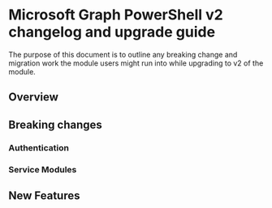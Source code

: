 ﻿# Microsoft Graph PowerShell v2 changelog and upgrade guide

The purpose of this document is to outline any breaking change and migration work the module users might run into while upgrading to v2 of the module.

## Overview

## Breaking changes

### Authentication

### Service Modules

## New Features
